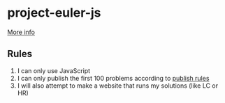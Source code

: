 # project-euler-js

[More info](https://projecteuler.net)

## Rules

1. I can only use JavaScript
2. I can only publish the first 100 problems according to [publish rules](https://projecteuler.net/about#publish)
3. I will also attempt to make a website that runs my solutions (like LC or HR)
